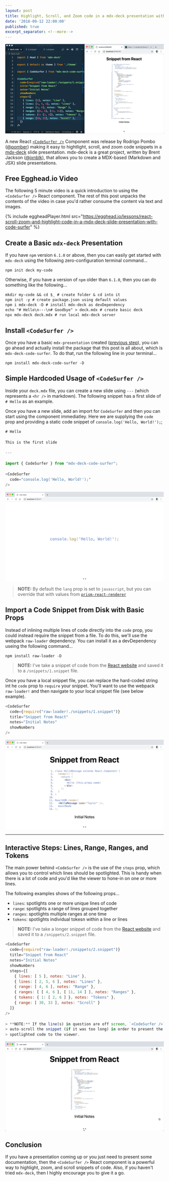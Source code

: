 ```yaml
---
layout: post
title: Highlight, Scroll, and Zoom code in a mdx-deck presentation with Code Surfer <🏄/>
date: '2018-09-12 22:00:00'
published: true
excerpt_separator: <!--more-->
---
```


![](../assets/images/2018/Sep/code-surfer.gif)

A new React [`<CodeSurfer />`](https://github.com/pomber/code-surfer) Component was release by Rodrigo Pombo ([@pomber](https://twitter.com/pomber)) making it easy to hightlight, scroll, and zoom code snippets in a [mdx-deck](https://github.com/jxnblk/mdx-deck) slide presentation. mdx-deck is a great project, written by Brent Jackson ([@jxnblk](https://twitter.com/pomber)), that allows you to create a MDX-based (Markdown and JSX) slide presentations.

<!--more-->

## Free Egghead.io Video

The following 5 minute video is a quick introduction to using the `<CodeSurfer />` React component. The rest of this post unpacks the contents of the video in case you'd rather consume the content via text and images.

{% include eggheadPlayer.html src="https://egghead.io/lessons/react-scroll-zoom-and-highlight-code-in-a-mdx-deck-slide-presentation-with-code-surfer" %}

## Create a Basic `mdx-deck` Presentation

If you have `npm` version `6.1.0` or above, then you can easily get started with `mdx-deck` using the following zero-configuration terminal command...

```shell
npm init deck my-code
```

Otherwise, if you have a version of `npm` older than `6.1.0`, then you can do something like the following...

```shell
mkdir my-code && cd $_ # create folder & cd into it
npm init -y # create package.json using default values
npm i mdx-deck -D # install mdx-deck as devDependency
echo "# Hello\n---\n# Goodbye" > deck.mdx # create basic deck
npx mdx-deck deck.mdx # run local mdx-deck server
```

## Install `<CodeSurfer />`

Once you have a basic `mdx-presentation` created ([previous step](create-a-basic-mdx-deck-presentation)), you can go ahead and actually install the package that this post is all about, which is `mdx-deck-code-surfer`. To do that, run the following line in your terminal...

```shell
npm install mdx-deck-code-surfer -D
```

## Simple Hardcoded Usage of `<CodeSurfer />`

Inside your `deck.mdx` file, you can create a new slide using `---` (which represents a `<hr />` in markdown). The following snippet has a first slide of `# Hello` as an example.

Once you have a new slide, add an import for `CodeSurfer` and then you can start using the component immediatley. Here we are supplying the `code` prop and providing a static code snippet of `console.log('Hello, World!');`;

```javascript
# Hello

This is the first slide

---

import { CodeSurfer } from "mdx-deck-code-surfer";

<CodeSurfer
  code="console.log('Hello, World!');"
/>
```

![](../assets/images/2018/Sep/code-surfer-1.png)

> **NOTE:** By default the `lang` prop is set to `javascript`, but you can override that
> with values from [`prism-react-renderer`](https://github.com/FormidableLabs/prism-react-renderer/blob/master/src/vendor/prism/includeLangs.js)

## Import a Code Snippet from Disk with Basic Props

Instead of inlining multiple lines of code directly into the `code` prop, you
could instead require the snippet from a file. To do this, we'll use the webpack
`raw-loader` dependency. You can install it as a devDependency useing the
following command...

```shell
npm install raw-loader -D
```

> **NOTE:** I've take a snippet of code from the [React website](https://reactjs.org/tutorial/tutorial.html) and saved it to a
`/snippets/1.snippet` file.

Once you have a local snippet file, you can replace the hard-coded string int he
`code` prop to `require` your snippet. You'll want to use the webpack `raw-loader!` and then navigate to your local snippet file (see below example).

```javascript
<CodeSurfer
  code={require("raw-loader!./snippets/1.snippet")}
  title="Snippet from React"
  notes="Initial Notes"
  showNumbers
/>
```

![](../assets/images/2018/Sep/code-surfer-2.png)

----

## Interactive Steps: Lines, Range, Ranges, and Tokens

The main power behind `<CodeSurfer />` is the use of the `steps` prop, which
allows you to control which lines should be spotlighted. This
is handy when there is a lot of code and you'd like the viewer to hone-in on one
or more lines.

The following examples shows of the following props...

* `lines`: spotlights one or more unique lines of code
* `range`: spotlights a range of lines grouped together
* `ranges`: spotlights multiple ranges at one time
* `tokens`: spotlights individual tokesn within a line or lines

> **NOTE:** I've take a longer snippet of code from the [React website](https://reactjs.org/tutorial/tutorial.html) and saved it to a
`/snippets/2.snippet` file.

```javascript
<CodeSurfer
  code={require("raw-loader!./snippets/2.snippet")}
  title="Snippet from React"
  notes="Initial Notes"
  showNumbers
  steps={[
    { lines: [ 5 ], notes: "Line" },
    { lines: [ 2, 5, 6 ], notes: "Lines" },
    { range: [ 4, 6 ], notes: "Range" },
    { ranges: [ [ 4, 6 ], [ 11, 14 ] ], notes: "Ranges" },
    { tokens: { 1: [ 2, 6 ] }, notes: "Tokens" },
    { range: [ 30, 33 ], notes: "Scroll" }
  ]}
/>

> **NOTE:** If the line(s) in question are off screen, `<CodeSurfer />` will
> auto-scroll the snippet (if it was too long) in order to present the
> spotlighted code to the viewer.
```

![](../assets/images/2018/Sep/code-surfer-browser.gif)

## Conclusion

If you have a presentation coming up or you just need to present some documentation, then the `<CodeSurfer />` React component is a powerful way to highlight, zoom, and scroll snippets of code. Also, if you haven't tried `mdx-deck`, then I highly encourage you to give it a go.

